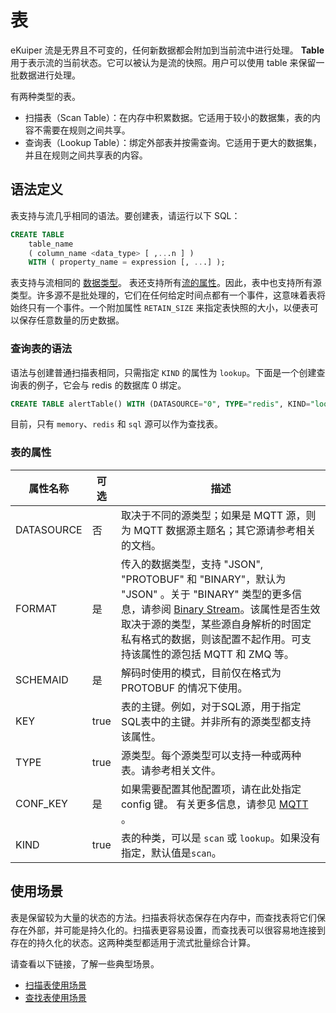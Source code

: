 # 表

eKuiper 流是无界且不可变的，任何新数据都会附加到当前流中进行处理。 **Table** 用于表示流的当前状态。它可以被认为是流的快照。用户可以使用 table 来保留一批数据进行处理。

有两种类型的表。

- 扫描表（Scan Table）：在内存中积累数据。它适用于较小的数据集，表的内容不需要在规则之间共享。
- 查询表（Lookup Table）：绑定外部表并按需查询。它适用于更大的数据集，并且在规则之间共享表的内容。

## 语法定义

表支持与流几乎相同的语法。要创建表，请运行以下 SQL：

```sql
CREATE TABLE   
    table_name   
    ( column_name <data_type> [ ,...n ] )
    WITH ( property_name = expression [, ...] );
```

表支持与流相同的 [数据类型](../streams/overview.md#流定义中的模式)。
表还支持所有[流的属性](../streams/overview.md#流属性)。因此，表中也支持所有源类型。许多源不是批处理的，它们在任何给定时间点都有一个事件，这意味着表将始终只有一个事件。一个附加属性 `RETAIN_SIZE` 来指定表快照的大小，以便表可以保存任意数量的历史数据。

### 查询表的语法

语法与创建普通扫描表相同，只需指定 `KIND` 的属性为 `lookup`。下面是一个创建查询表的例子，它会与 redis 的数据库 0 绑定。

```sql
CREATE TABLE alertTable() WITH (DATASOURCE="0", TYPE="redis", KIND="lookup")
```

目前，只有 `memory`、`redis` 和 `sql` 源可以作为查找表。

### 表的属性

| 属性名称   | 可选 | 描述                                                         |
| ---------- | ---- | ------------------------------------------------------------ |
| DATASOURCE | 否   | 取决于不同的源类型；如果是 MQTT 源，则为 MQTT 数据源主题名；其它源请参考相关的文档。 |
| FORMAT     | 是   | 传入的数据类型，支持 "JSON", "PROTOBUF" 和 "BINARY"，默认为 "JSON" 。关于 "BINARY" 类型的更多信息，请参阅 [Binary Stream](../streams/overview.md#二进制流)。该属性是否生效取决于源的类型，某些源自身解析的时固定私有格式的数据，则该配置不起作用。可支持该属性的源包括 MQTT 和 ZMQ 等。 |
| SCHEMAID   | 是   | 解码时使用的模式，目前仅在格式为 PROTOBUF 的情况下使用。     |
| KEY        | true | 表的主键。例如，对于SQL源，用于指定SQL表中的主键。并非所有的源类型都支持该属性。 |
| TYPE       | true | 源类型。每个源类型可以支持一种或两种表。请参考相关文件。     |
| CONF_KEY   | 是   | 如果需要配置其他配置项，请在此处指定 config 键。 有关更多信息，请参见 [MQTT](./mqtt.md) 。 |
| KIND       | true | 表的种类，可以是 `scan` 或 `lookup`。如果没有指定，默认值是`scan`。 |

## 使用场景

表是保留较为大量的状态的方法。扫描表将状态保存在内存中，而查找表将它们保存在外部，并可能是持久化的。扫描表更容易设置，而查找表可以很容易地连接到存在的持久化的状态。这两种类型都适用于流式批量综合计算。

请查看以下链接，了解一些典型场景。

- [扫描表使用场景](scan.md)
- [查找表使用场景](lookup.md)